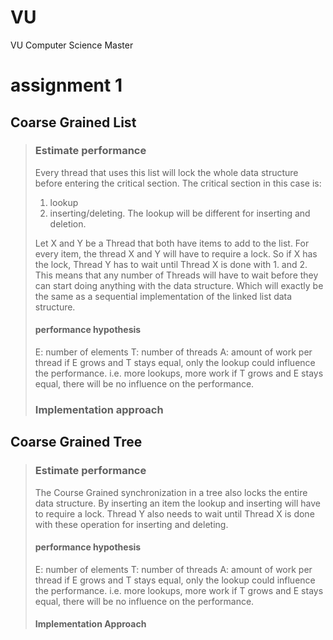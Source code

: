 VU
==

VU Computer Science Master

assignment 1
===========

## Coarse Grained List
> ### Estimate performance    
> Every thread that uses this list will lock the
> whole data structure before entering the critical section.
> The critical section in this case is: 
> 1.    lookup
> 2.    inserting/deleting.
> The lookup will be different for inserting and deletion.
>
> Let X and Y be a Thread that both have items to add to the list. For every
> item, the thread X and Y will have to require a lock. So
> if X has the lock, Thread Y has to wait until Thread X is 
> done with 1. and 2.
> This means that any number of Threads will have to wait before they can start
> doing anything with the data structure. Which will exactly be the same
> as a sequential implementation of the linked list data structure.
> #### performance hypothesis 
> E: number of elements
> T: number of threads
> A: amount of work per thread
> if E grows and T stays equal, only the lookup could influence the performance.
>   i.e. more lookups, more work
> if T grows and E stays equal, there will be no influence on the performance.
> ### Implementation approach
>
>

## Coarse Grained Tree
> ### Estimate performance
> The Course Grained synchronization in a tree also locks the entire
> data structure. By inserting an item the lookup and inserting will have to
> require a lock. Thread Y also needs to wait until
> Thread X is done with these operation for inserting and deleting.
>
> #### performance hypothesis
> E: number of elements
> T: number of threads
> A: amount of work per thread
> if E grows and T stays equal, only the lookup could influence the performance.
>   i.e. more lookups, more work
> if T grows and E stays equal, there will be no influence on the performance.
> #### Implementation Approach
>
>
>





